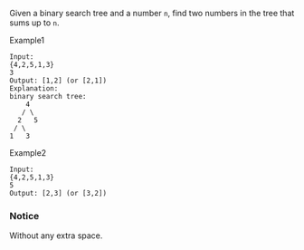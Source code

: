 Given a binary search tree and a number `n`, find two numbers in the tree that sums up to `n`.

Example1
```
Input: 
{4,2,5,1,3}
3
Output: [1,2] (or [2,1])
Explanation:
binary search tree:
    4
   / \
  2   5
 / \
1   3
```
Example2
```
Input: 
{4,2,5,1,3}
5
Output: [2,3] (or [3,2])
```
### Notice
Without any extra space.